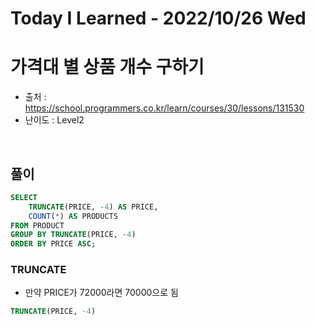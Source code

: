 # Today I Learned - 2022/10/26 Wed

# 가격대 별 상품 개수 구하기
- 출처 : https://school.programmers.co.kr/learn/courses/30/lessons/131530
- 난이도 : Level2
<br>

## 풀이
```sql
SELECT
    TRUNCATE(PRICE, -4) AS PRICE,
    COUNT(*) AS PRODUCTS
FROM PRODUCT
GROUP BY TRUNCATE(PRICE, -4)
ORDER BY PRICE ASC;
```

### TRUNCATE
- 만약 PRICE가 72000라면 70000으로 됨
```sql
TRUNCATE(PRICE, -4)
```
